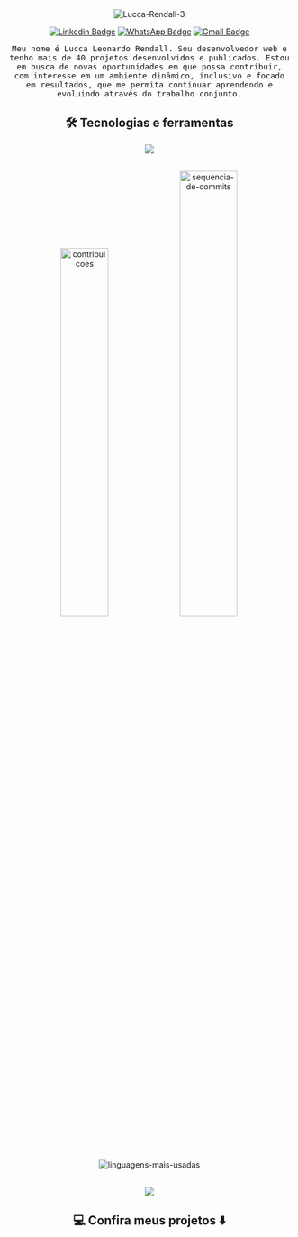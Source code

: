 <div align="center">
<img src="https://i.ibb.co/2htdYHJ/Lucca-Rendall-3.jpg" alt="Lucca-Rendall-3" border="0">


[![Linkedin Badge](https://img.shields.io/badge/-Linkedin-986DFF?style=flat-square&logo=Linkedin&logoColor=white&link=https://www.linkedin.com/in/lucca-rendall/)](https://www.linkedin.com/in/lucca-rendall/) 
[![WhatsApp Badge](https://img.shields.io/badge/-Contato-986DFF?style=flat-square&labelColor=986DFF&logo=whatsapp&logoColor=white&link=https://wa.me/5581986339926)](https://wa.me/5581986339926) 
[![Gmail Badge](https://img.shields.io/badge/-luccarendall2@gmail.com-986DFF?style=flat-square&logo=Gmail&logoColor=white&link=mailto:luccarendall2@gmail.com)](mailto:luccarendall2@gmail.com)

<samp> 
Meu nome é Lucca Leonardo Rendall. Sou desenvolvedor web e tenho mais de 40 projetos desenvolvidos e publicados. Estou em busca de novas oportunidades em que possa contribuir, com interesse em um ambiente dinâmico, inclusivo e focado em resultados, que me permita continuar aprendendo e evoluindo através do trabalho conjunto.
</samp>

</div>
<h2 align="center"> 🛠️ Tecnologias e ferramentas</h2>
 <p align="center">
  <a href="https://skillicons.dev">
    <img src="https://skillicons.dev/icons?i=bash,github,git,html,css,bootstrap,tailwind,react,js,ts,mysql,mongodb,heroku,py,express,nodejs,sequelize,docker,jest,postman&perline=10" />
  </a>
</p>
<br>

<div align="center">
    <img src="https://github-readme-stats.vercel.app/api?username=luccarendall&theme=dark&border_radius=5&locale=pt-br&date_format=j%20M%5B%20Y%5D&bg_color=000000&ring=FF0000&icon_color=91ffc8&title_color=986DFF&text_color=986DFF&show_icons=true&show_icons=true&hide_border=true&count_private=true" width=40.9% alt="contribuicoes">
    <img src="https://streak-stats.demolab.com?user=luccarendall&theme=dark&border_radius=5&locale=pt-br&date_format=j%20M%5B%20Y%5D&background=000000&fire=986DFF&ring=986DFF&currStreakLabel=FFFFFF" width=45% alt="sequencia-de-commits">
    <img src="https://github-readme-stats.vercel.app/api/top-langs/?username=luccarendall&layout=compact&theme=dark&border_radius=5&locale=pt-br&date_format=j%20M%5B%20Y%5D&bg_color=000000&count_private=true&card_width=400&custom_title=Ferramentas%20mais%20utilizadas" alt="linguagens-mais-usadas">
</div>
<br />
<p align="center"><img src="https://komarev.com/ghpvc/?username=LuccaRendall&style=flat-square&color=986DFF"></p>

<h2  align="center">💻 Confira meus projetos ⬇️ </h2>

